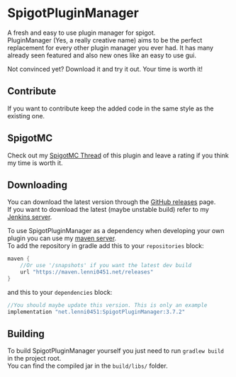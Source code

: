 # SpigotPluginManager
A fresh and easy to use plugin manager for spigot.\
PluginManager (Yes, a really creative name) aims to be the perfect replacement for every other plugin manager you ever had. It has many already seen featured and also new ones like an easy to use gui.

Not convinced yet? Download it and try it out. Your time is worth it!

## Contribute
If you want to contribute keep the added code in the same style as the existing one.

## SpigotMC
Check out my [SpigotMC Thread](https://www.spigotmc.org/resources/pluginmanager.69061/) of this plugin and leave a rating if you think my time is worth it.

## Downloading
You can download the latest version through the [GitHub releases](https://github.com/Lenni0451/SpigotPluginManager/releases) page.\
If you want to download the latest (maybe unstable build) refer to my [Jenkins server](https://build.lenni0451.net/job/SpigotPluginManager/).

To use SpigotPluginManager as a dependency when developing your own plugin you can use my [maven server](https://maven.lenni0451.net/#/releases/net/lenni0451/SpigotPluginManager).\
To add the repository in gradle add this to your ``repositories`` block:
````` groovy
maven {
    //Or use '/snapshots' if you want the latest dev build
    url "https://maven.lenni0451.net/releases" 
}
`````
and this to your ``dependencies`` block:
````` groovy
//You should maybe update this version. This is only an example
implementation "net.lenni0451:SpigotPluginManager:3.7.2"
`````

## Building
To build SpigotPluginManager yourself you just need to run ``gradlew build`` in the project root.\
You can find the compiled jar in the ``build/libs/`` folder.
